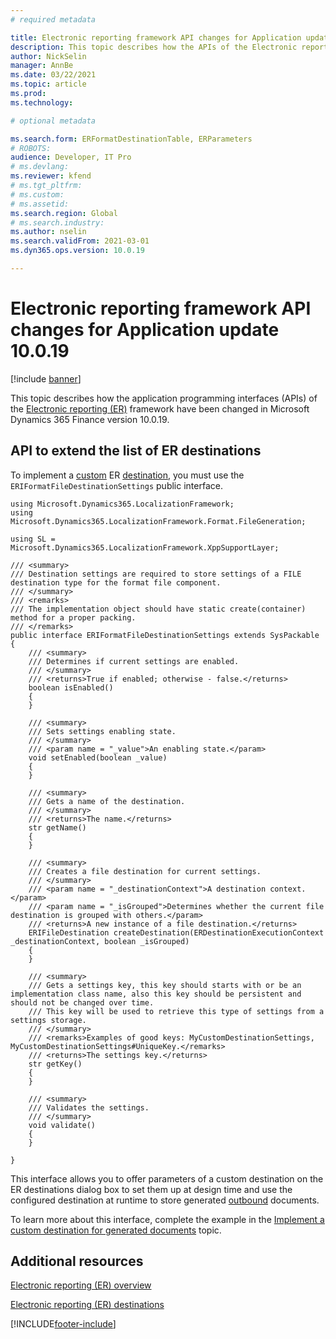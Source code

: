 ```yaml
---
# required metadata

title: Electronic reporting framework API changes for Application update 10.0.19
description: This topic describes how the APIs of the Electronic reporting (ER) framework have been changed in Microsoft Dynamics 365 Finance version 10.0.19.
author: NickSelin
manager: AnnBe
ms.date: 03/22/2021
ms.topic: article
ms.prod: 
ms.technology: 

# optional metadata

ms.search.form: ERFormatDestinationTable, ERParameters
# ROBOTS: 
audience: Developer, IT Pro
# ms.devlang: 
ms.reviewer: kfend
# ms.tgt_pltfrm: 
# ms.custom: 
# ms.assetid: 
ms.search.region: Global 
# ms.search.industry: 
ms.author: nselin
ms.search.validFrom: 2021-03-01
ms.dyn365.ops.version: 10.0.19

---
```


# Electronic reporting framework API changes for Application update 10.0.19

[!include [banner](../includes/banner.md)]

This topic describes how the application programming interfaces (APIs) of the [Electronic reporting (ER)](general-electronic-reporting.md) framework have been changed in Microsoft Dynamics 365 Finance version 10.0.19.

## <a name="er-api-extend-destination"></a>API to extend the list of ER destinations

To implement a [custom](electronic-reporting-destinations.md#destination-types) ER [destination](electronic-reporting-destinations.md), you must use the `ERIFormatFileDestinationSettings` public interface.

```xpp
using Microsoft.Dynamics365.LocalizationFramework;
using Microsoft.Dynamics365.LocalizationFramework.Format.FileGeneration;

using SL = Microsoft.Dynamics365.LocalizationFramework.XppSupportLayer;

/// <summary>
/// Destination settings are required to store settings of a FILE destination type for the format file component.
/// </summary>
/// <remarks>
/// The implementation object should have static create(container) method for a proper packing.
/// </remarks>
public interface ERIFormatFileDestinationSettings extends SysPackable
{
    /// <summary>
    /// Determines if current settings are enabled.
    /// </summary>
    /// <returns>True if enabled; otherwise - false.</returns>
    boolean isEnabled()
    {
    }

    /// <summary>
    /// Sets settings enabling state.
    /// </summary>
    /// <param name = "_value">An enabling state.</param>
    void setEnabled(boolean _value)
    {
    }

    /// <summary>
    /// Gets a name of the destination.
    /// </summary>
    /// <returns>The name.</returns>
    str getName()
    {
    }

    /// <summary>
    /// Creates a file destination for current settings.
    /// </summary>
    /// <param name = "_destinationContext">A destination context.</param>
    /// <param name = "_isGrouped">Determines whether the current file destination is grouped with others.</param>
    /// <returns>A new instance of a file destination.</returns>
    ERIFileDestination createDestination(ERDestinationExecutionContext _destinationContext, boolean _isGrouped)
    {
    }

    /// <summary>
    /// Gets a settings key, this key should starts with or be an implementation class name, also this key should be persistent and should not be changed over time.
    /// This key will be used to retrieve this type of settings from a settings storage.
    /// </summary>
    /// <remarks>Examples of good keys: MyCustomDestinationSettings, MyCustomDestinationSettings#UniqueKey.</remarks>
    /// <returns>The settings key.</returns>
    str getKey()
    {
    }

    /// <summary>
    /// Validates the settings.
    /// </summary>
    void validate()
    {
    }

}
```

This interface allows you to offer parameters of a custom destination on the ER destinations dialog box to set them up at design time and use the configured destination at runtime to store generated [outbound](general-electronic-reporting.md#FormatComponentOutbound) documents.

To learn more about this interface, complete the example in the [Implement a custom destination for generated documents](er-custom-file-destination.md) topic.

## Additional resources

[Electronic reporting (ER) overview](general-electronic-reporting.md)

[Electronic reporting (ER) destinations](electronic-reporting-destinations.md)


[!INCLUDE[footer-include](../../../includes/footer-banner.md)]
